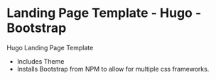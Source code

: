 # Landing Page Template - Hugo - Bootstrap
Hugo Landing Page Template
* Includes Theme
* Installs Bootstrap from NPM to allow for multiple css frameworks.
